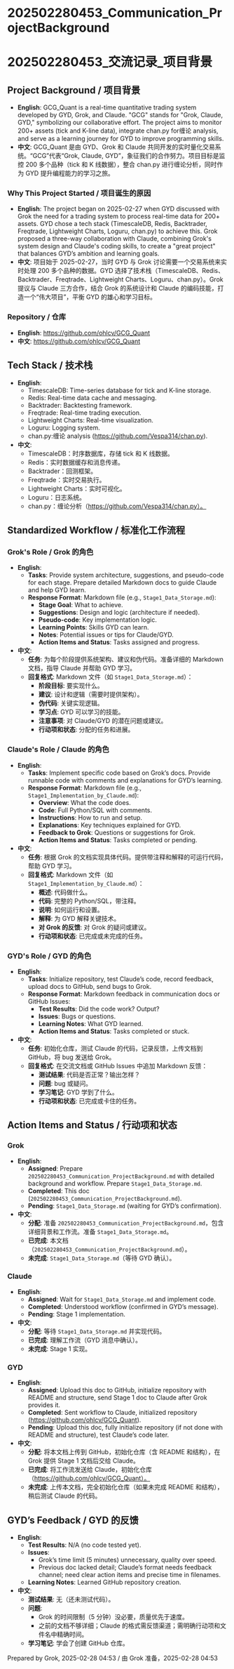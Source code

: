 # 202502280453_Communication_ProjectBackground
# 202502280453_交流记录_项目背景

## Project Background / 项目背景

- **English**: GCG_Quant is a real-time quantitative trading system developed by GYD, Grok, and Claude. "GCG" stands for "Grok, Claude, GYD," symbolizing our collaborative effort. The project aims to monitor 200+ assets (tick and K-line data), integrate chan.py for缠论 analysis, and serve as a learning journey for GYD to improve programming skills.
- **中文**: GCG_Quant 是由 GYD、Grok 和 Claude 共同开发的实时量化交易系统。“GCG”代表“Grok, Claude, GYD”，象征我们的合作努力。项目目标是监控 200 多个品种（tick 和 K 线数据），整合 chan.py 进行缠论分析，同时作为 GYD 提升编程能力的学习之旅。

### Why This Project Started / 项目诞生的原因

- **English**: The project began on 2025-02-27 when GYD discussed with Grok the need for a trading system to process real-time data for 200+ assets. GYD chose a tech stack (TimescaleDB, Redis, Backtrader, Freqtrade, Lightweight Charts, Loguru, chan.py) to achieve this. Grok proposed a three-way collaboration with Claude, combining Grok's system design and Claude's coding skills, to create a "great project" that balances GYD’s ambition and learning goals.
- **中文**: 项目始于 2025-02-27，当时 GYD 与 Grok 讨论需要一个交易系统来实时处理 200 多个品种的数据。GYD 选择了技术栈（TimescaleDB、Redis、Backtrader、Freqtrade、Lightweight Charts、Loguru、chan.py）。Grok 提议与 Claude 三方合作，结合 Grok 的系统设计和 Claude 的编码技能，打造一个“伟大项目”，平衡 GYD 的雄心和学习目标。

### Repository / 仓库

- **English**: https://github.com/ohlcv/GCG_Quant
- **中文**: https://github.com/ohlcv/GCG_Quant

## Tech Stack / 技术栈

- **English**: 
  - TimescaleDB: Time-series database for tick and K-line storage.
  - Redis: Real-time data cache and messaging.
  - Backtrader: Backtesting framework.
  - Freqtrade: Real-time trading execution.
  - Lightweight Charts: Real-time visualization.
  - Loguru: Logging system.
  - chan.py:缠论 analysis (https://github.com/Vespa314/chan.py).
- **中文**: 
  - TimescaleDB：时序数据库，存储 tick 和 K 线数据。
  - Redis：实时数据缓存和消息传递。
  - Backtrader：回测框架。
  - Freqtrade：实时交易执行。
  - Lightweight Charts：实时可视化。
  - Loguru：日志系统。
  - chan.py：缠论分析（https://github.com/Vespa314/chan.py）。

## Standardized Workflow / 标准化工作流程

### Grok's Role / Grok 的角色

- **English**: 
  - **Tasks**: Provide system architecture, suggestions, and pseudo-code for each stage. Prepare detailed Markdown docs to guide Claude and help GYD learn.
  - **Response Format**: Markdown file (e.g., `Stage1_Data_Storage.md`):
    - **Stage Goal**: What to achieve.
    - **Suggestions**: Design and logic (architecture if needed).
    - **Pseudo-code**: Key implementation logic.
    - **Learning Points**: Skills GYD can learn.
    - **Notes**: Potential issues or tips for Claude/GYD.
    - **Action Items and Status**: Tasks assigned and progress.
- **中文**: 
  - **任务**: 为每个阶段提供系统架构、建议和伪代码。准备详细的 Markdown 文档，指导 Claude 并帮助 GYD 学习。
  - **回复格式**: Markdown 文件（如 `Stage1_Data_Storage.md`）：
    - **阶段目标**: 要实现什么。
    - **建议**: 设计和逻辑（需要时提供架构）。
    - **伪代码**: 关键实现逻辑。
    - **学习点**: GYD 可以学习的技能。
    - **注意事项**: 对 Claude/GYD 的潜在问题或建议。
    - **行动项和状态**: 分配的任务和进展。

### Claude's Role / Claude 的角色

- **English**: 
  - **Tasks**: Implement specific code based on Grok’s docs. Provide runnable code with comments and explanations for GYD’s learning.
  - **Response Format**: Markdown file (e.g., `Stage1_Implementation_by_Claude.md`):
    - **Overview**: What the code does.
    - **Code**: Full Python/SQL with comments.
    - **Instructions**: How to run and setup.
    - **Explanations**: Key techniques explained for GYD.
    - **Feedback to Grok**: Questions or suggestions for Grok.
    - **Action Items and Status**: Tasks completed or pending.
- **中文**: 
  - **任务**: 根据 Grok 的文档实现具体代码。提供带注释和解释的可运行代码，帮助 GYD 学习。
  - **回复格式**: Markdown 文件（如 `Stage1_Implementation_by_Claude.md`）：
    - **概述**: 代码做什么。
    - **代码**: 完整的 Python/SQL，带注释。
    - **说明**: 如何运行和设置。
    - **解释**: 为 GYD 解释关键技术。
    - **对 Grok 的反馈**: 对 Grok 的疑问或建议。
    - **行动项和状态**: 已完成或未完成的任务。

### GYD's Role / GYD 的角色

- **English**: 
  - **Tasks**: Initialize repository, test Claude’s code, record feedback, upload docs to GitHub, send bugs to Grok.
  - **Response Format**: Markdown feedback in communication docs or GitHub Issues:
    - **Test Results**: Did the code work? Output?
    - **Issues**: Bugs or questions.
    - **Learning Notes**: What GYD learned.
    - **Action Items and Status**: Tasks completed or stuck.
- **中文**: 
  - **任务**: 初始化仓库，测试 Claude 的代码，记录反馈，上传文档到 GitHub，将 bug 发送给 Grok。
  - **回复格式**: 在交流文档或 GitHub Issues 中追加 Markdown 反馈：
    - **测试结果**: 代码是否正常？输出怎样？
    - **问题**: bug 或疑问。
    - **学习笔记**: GYD 学到了什么。
    - **行动项和状态**: 已完成或卡住的任务。

## Action Items and Status / 行动项和状态

### Grok

- **English**: 
  - **Assigned**: Prepare `202502280453_Communication_ProjectBackground.md` with detailed background and workflow. Prepare `Stage1_Data_Storage.md`.
  - **Completed**: This doc (`202502280453_Communication_ProjectBackground.md`).
  - **Pending**: `Stage1_Data_Storage.md` (waiting for GYD’s confirmation).
- **中文**: 
  - **分配**: 准备 `202502280453_Communication_ProjectBackground.md`，包含详细背景和工作流。准备 `Stage1_Data_Storage.md`。
  - **已完成**: 本文档（`202502280453_Communication_ProjectBackground.md`）。
  - **未完成**: `Stage1_Data_Storage.md`（等待 GYD 确认）。

### Claude

- **English**: 
  - **Assigned**: Wait for `Stage1_Data_Storage.md` and implement code.
  - **Completed**: Understood workflow (confirmed in GYD’s message).
  - **Pending**: Stage 1 implementation.
- **中文**: 
  - **分配**: 等待 `Stage1_Data_Storage.md` 并实现代码。
  - **已完成**: 理解工作流（GYD 消息中确认）。
  - **未完成**: Stage 1 实现。

### GYD

- **English**: 
  - **Assigned**: Upload this doc to GitHub, initialize repository with README and structure, send Stage 1 doc to Claude after Grok provides it.
  - **Completed**: Sent workflow to Claude, initialized repository (https://github.com/ohlcv/GCG_Quant).
  - **Pending**: Upload this doc, fully initialize repository (if not done with README and structure), test Claude’s code later.
- **中文**: 
  - **分配**: 将本文档上传到 GitHub，初始化仓库（含 README 和结构），在 Grok 提供 Stage 1 文档后交给 Claude。
  - **已完成**: 将工作流发送给 Claude，初始化仓库（https://github.com/ohlcv/GCG_Quant）。
  - **未完成**: 上传本文档，完全初始化仓库（如果未完成 README 和结构），稍后测试 Claude 的代码。

## GYD’s Feedback / GYD 的反馈

- **English**: 
  - **Test Results**: N/A (no code tested yet).
  - **Issues**: 
    - Grok’s time limit (5 minutes) unnecessary, quality over speed.
    - Previous doc lacked detail; Claude’s format needs feedback channel; need clear action items and precise time in filenames.
  - **Learning Notes**: Learned GitHub repository creation.
- **中文**: 
  - **测试结果**: 无（还未测试代码）。
  - **问题**: 
    - Grok 的时间限制（5 分钟）没必要，质量优先于速度。
    - 之前的文档不够详细；Claude 的格式需反馈渠道；需明确行动项和文件名中精确时间。
  - **学习笔记**: 学会了创建 GitHub 仓库。

Prepared by Grok, 2025-02-28 04:53 / 由 Grok 准备，2025-02-28 04:53

